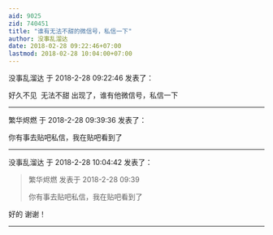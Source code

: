 ```yaml
---
aid: 9025
zid: 740451
title: "谁有无法不甜的微信号，私信一下"
author: 没事乱溜达
date: 2018-02-28 09:22:46+07:00
lastmod: 2018-02-28 10:04:00+07:00
---
```


没事乱溜达 于 2018-2-28 09:22:46 发表了：

好久不见&nbsp;&nbsp;无法不甜 出现了，谁有他微信号，私信一下

---

繁华烬燃 于 2018-2-28 09:39:36 发表了：

你有事去贴吧私信，我在贴吧看到了

---

没事乱溜达 于 2018-2-28 10:04:42 发表了：

> 繁华烬燃 发表于 2018-2-28 09:39
>
> 你有事去贴吧私信，我在贴吧看到了

好的 谢谢！

---
